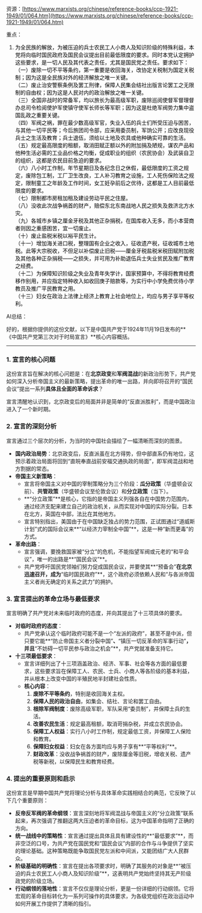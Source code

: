 资源：[https://www.marxists.org/chinese/reference-books/ccp-1921-1949/01/064.htm](https://www.marxists.org/chinese/reference-books/ccp-1921-1949/01/064.htm)

重点：

1. <font style="color:rgb(0, 0, 0);">为全民族的解放，为被压迫的兵士农民工人小商人及知识阶级的特殊利益，本党将向临时国民政府及国民会议提出目前最低限度的要求。同时本党认定拥护这些要求，是一切人民及其代表之责任，尤其是国民党之责任。要求如下：</font>  
<font style="color:rgb(0, 0, 0);"> （一）废除一切不平等条约，第一重要是收回海关，改协定关税制为国定关税制；因为这是全民族对外的经济解放之唯一关键。</font>  
<font style="color:rgb(0, 0, 0);"> （二）废止治安警察条例及罢工刑律，保障人民集会结社出版言论罢工之无限制的自由权；因为这是人民对内的政治解放之唯一关键。</font>  
<font style="color:rgb(0, 0, 0);"> （三）全国非战时的常备军，均以旅长为最高级军职，废除巡阅使督军督理督办总司令检阅使护军使镇守使军长师长等军职；因为这是杜绝军阀势力集中盗国乱政之重要关键。</font>  
<font style="color:rgb(0, 0, 0);"> （四）军阀之祸，罪在最少数高级军官，失业入伍的兵士们所受压迫与困苦，与其他一切平民等；今后旅团司令部，应采用委员制，军饷公开；应改良现役兵士之生活及教育；兵士退伍，须给以土地及农具或他种确实可靠的生活。</font>  
<font style="color:rgb(0, 0, 0);"> （五）规定最高限度的租额，取消田赋正额以外的附加捐及陋规，谋农产品和他种生活必需的工业品价格之均衡，促成职业的组织（农民协会）及武装自卫的组织，这都是农民目前急迫的要求。</font>  
<font style="color:rgb(0, 0, 0);"> （六）八小时工作制，年节星期日及各纪念日之休假，最低限度的工资之规定，废除包工制，工厂卫生改良，工人补习教育之设施，工人死伤保险法之规定，限制童工之年龄及工作时间，女工妊孕前后之优待，这都是工人目前最低限度的要求。</font>  
<font style="color:rgb(0, 0, 0);"> （七）限制都市房租加租及建设劳动平民之住屋。</font>  
<font style="color:rgb(0, 0, 0);"> （八）没收此次战争祸首的财产，赔偿东北东南战地人民之损失及救济北方水灾。</font>  
<font style="color:rgb(0, 0, 0);"> （九）各城市乡镇之厘金牙税及其他正杂捐税，在国库收入无多，而小本营商者则因之重感困苦，宜一切废止。</font>  
<font style="color:rgb(0, 0, 0);"> （十）废止盐税米税以裕平民生计。</font>  
<font style="color:rgb(0, 0, 0);"> （十一）增加海关进口税，整理国有企业之收入，征收遗产税，征收城市土地税。此等大宗税收，不但足以补偿废止旧税——厘金牙税盐税米税田赋附加税及其他各种正杂捐税——之损失，并可用为补助退伍兵士失业贫民及推广教育之经费。</font>  
<font style="color:rgb(0, 0, 0);"> （十二）为保障知识阶级之失业及青年失学计，国家预算中，不得将教育经费移作别用，并应指定特种收入如收回庚子赔款等，为实行中小学免费优待小学教员及推广平民教育之用。</font>  
<font style="color:rgb(0, 0, 0);"> （十三）妇女在政治上法律上经济上教育上社会地位上，均应与男子享平等权利。</font>

<font style="color:rgb(0, 0, 0);"></font>

AI总结：

<font style="color:rgb(27, 28, 29);">好的，根据你提供的这份文献，以下是中国共产党于1924年11月19日发布的**《中国共产党第三次对于时局宣言》**核心内容概括。</font>

---

### **<font style="color:rgb(27, 28, 29);">1. 宣言的核心问题</font>**
<font style="color:rgb(27, 28, 29);">这份宣言旨在解决的核心问题是：在</font>**<font style="color:rgb(27, 28, 29);">北京政变</font>**<font style="color:rgb(27, 28, 29);">和</font>**<font style="color:rgb(27, 28, 29);">军阀混战</font>**<font style="color:rgb(27, 28, 29);">的新政治形势下，共产党如何深入分析帝国主义的最新策略，提出革命的唯一出路，并向即将召开的“国民会议”提出一系列</font>**<font style="color:rgb(27, 28, 29);">具体且全面的革命诉求</font>**<font style="color:rgb(27, 28, 29);">？</font>

<font style="color:rgb(27, 28, 29);">宣言清醒地认识到，北京政变后的局面并非是简单的“反直派胜利”，而是中国政治进入了一个新时期。</font>

### **<font style="color:rgb(27, 28, 29);">2. 宣言的深刻分析</font>**
<font style="color:rgb(27, 28, 29);">宣言通过三个层次的分析，为当时的中国社会描绘了一幅清晰而深刻的图景。</font>

+ **<font style="color:rgb(27, 28, 29);">国内政治局势</font>**<font style="color:rgb(27, 28, 29);">：北京政变后，反直派虽在北方得势，但中部直系仍有地位，这预示着政治局面将回到“直皖奉直战前安福交通执政的局面”，即军阀混战和地方割据的常态。</font>
+ **<font style="color:rgb(27, 28, 29);">帝国主义新策略</font>**<font style="color:rgb(27, 28, 29);">：</font>
    - <font style="color:rgb(27, 28, 29);">宣言将帝国主义对中国的宰制策略分为三个阶段：</font>**<font style="color:rgb(27, 28, 29);">瓜分政策</font>**<font style="color:rgb(27, 28, 29);">（华盛顿会议前）、</font>**<font style="color:rgb(27, 28, 29);">共管政策</font>**<font style="color:rgb(27, 28, 29);">（华盛顿会议至伦敦会议）和</font>**<font style="color:rgb(27, 28, 29);">分立政策</font>**<font style="color:rgb(27, 28, 29);">（当下）。</font>
    - <font style="color:rgb(27, 28, 29);">**“分立政策”**是核心，它指的是帝国主义列强各自在中国势力范围内，通过经济支配来建立自己的政治机关，从而实现对中国的实际分裂。日本在北方，英国在中部，法比在其他地方。</font>
    - <font style="color:rgb(27, 28, 29);">宣言特别指出，美国由于在中国缺乏独占的势力范围，正试图通过“道威斯计划”式的国际会议来**“以经济力宰制全中国”**，这是一种“新而更毒”的方式。</font>
+ **<font style="color:rgb(27, 28, 29);">革命出路</font>**<font style="color:rgb(27, 28, 29);">：</font>
    - <font style="color:rgb(27, 28, 29);">宣言强调，要挽救国家被“分立”的危机，不能指望军阀或元老的“和平会议”，唯一的出路是**“国民会议”**。</font>
    - <font style="color:rgb(27, 28, 29);">共产党呼吁国民党领袖们努力促成国民会议，并要使其**“预备会”</font>**<font style="color:rgb(27, 28, 29);">在北京迅速召开，成为</font>**<font style="color:rgb(27, 28, 29);">“临时国民政府”**，这个政府必须依赖人民和“与各派帝国主义者尚无确定的关系之武力”的拥护。</font>

### **<font style="color:rgb(27, 28, 29);">3. 宣言提出的革命立场与最低要求</font>**
<font style="color:rgb(27, 28, 29);">宣言明确了共产党对未来临时政府的态度，并向其提出了十三项具体的要求。</font>

+ **<font style="color:rgb(27, 28, 29);">对临时政府的态度</font>**<font style="color:rgb(27, 28, 29);">：</font>
    - <font style="color:rgb(27, 28, 29);">共产党承认这个临时政府可能不是一个“左派的政府”，甚至不是中派，但只要它能**“防止帝国主义者分裂中国”</font>**<font style="color:rgb(27, 28, 29);">、</font>**<font style="color:rgb(27, 28, 29);">“镇压一切反革命的军事行动”</font>**<font style="color:rgb(27, 28, 29);">，并且</font>**<font style="color:rgb(27, 28, 29);">“不妨碍一切平民参与政治之机会”**，共产党就准备支持它。</font>
+ **<font style="color:rgb(27, 28, 29);">十三项最低要求</font>**<font style="color:rgb(27, 28, 29);">：</font>
    - <font style="color:rgb(27, 28, 29);">宣言详细列出了十三项涵盖政治、经济、军事、社会等各方面的最低要求，这些要求旨在保障工人、农民、士兵、小商人等各阶级的基本利益，并从根本上改变中国的半殖民地半封建社会性质。</font>
    - **<font style="color:rgb(27, 28, 29);">核心内容</font>**<font style="color:rgb(27, 28, 29);">：</font>
        1. **<font style="color:rgb(27, 28, 29);">废除不平等条约</font>**<font style="color:rgb(27, 28, 29);">，特别是收回海关主权。</font>
        2. **<font style="color:rgb(27, 28, 29);">保障人民的政治自由</font>**<font style="color:rgb(27, 28, 29);">，如集会、结社、言论和罢工自由。</font>
        3. **<font style="color:rgb(27, 28, 29);">根除军阀制度</font>**<font style="color:rgb(27, 28, 29);">：废除高级军职，军队采用“委员制”，并保障士兵的生活。</font>
        4. **<font style="color:rgb(27, 28, 29);">改善农民生活</font>**<font style="color:rgb(27, 28, 29);">：规定最高租额，取消苛捐杂税，并成立农民协会。</font>
        5. **<font style="color:rgb(27, 28, 29);">保障工人权益</font>**<font style="color:rgb(27, 28, 29);">：实行八小时工作制，规定最低工资，并保障工人保险和教育。</font>
        6. **<font style="color:rgb(27, 28, 29);">保障妇女权益</font>**<font style="color:rgb(27, 28, 29);">：妇女在各方面均应与男子享有**“平等权利”**。</font>
        7. **<font style="color:rgb(27, 28, 29);">财政改革</font>**<font style="color:rgb(27, 28, 29);">：没收战争祸首的财产，废除厘金等旧税，增收关税、遗产税等新税，以保障民生和教育经费。</font>

### **<font style="color:rgb(27, 28, 29);">4. 提出的重要原则和启示</font>**
<font style="color:rgb(27, 28, 29);">这份宣言是早期中国共产党将理论分析与具体革命实践相结合的典范，它反映了以下几个重要原则：</font>

+ **<font style="color:rgb(27, 28, 29);">反帝反军阀的革命纲领</font>**<font style="color:rgb(27, 28, 29);">：宣言深刻地将军阀混战与帝国主义的“分立政策”联系起来，再次强调了推翻这两大压迫者的革命目标，这为中国革命指明了正确的方向。</font>
+ **<font style="color:rgb(27, 28, 29);">统一战线中的策略性</font>**<font style="color:rgb(27, 28, 29);">：宣言通过提出具体且具有建设性的**“最低要求”**，而非空泛的口号，为共产党在国民党和“国民会议”内部的合作与斗争提供了坚实的理论基础。这种策略既能争取国民党左派和中间派，又能团结广大人民群众。</font>
+ **<font style="color:rgb(27, 28, 29);">阶级基础的明确性</font>**<font style="color:rgb(27, 28, 29);">：宣言在提出各项要求时，明确了其服务的对象是**“被压迫的兵士农民工人小商人及知识阶级”**，这表明共产党始终坚持其无产阶级政党的阶级立场。</font>
+ **<font style="color:rgb(27, 28, 29);">行动纲领的落地性</font>**<font style="color:rgb(27, 28, 29);">：宣言不仅仅是理论分析，更是一份详细的行动纲领。它将宏观的革命目标转化为一系列可操作的具体要求，为各级党组织在政治运动中如何开展工作提供了清晰的指引。</font>

